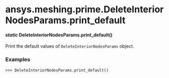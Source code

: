 # ansys.meshing.prime.DeleteInteriorNodesParams.print_default

<a id="ansys.meshing.prime.DeleteInteriorNodesParams.print_default"></a>

#### *static* DeleteInteriorNodesParams.print_default()

Print the default values of `DeleteInteriorNodesParams` object.

### Examples

```pycon
>>> DeleteInteriorNodesParams.print_default()
```

<!-- !! processed by numpydoc !! -->
